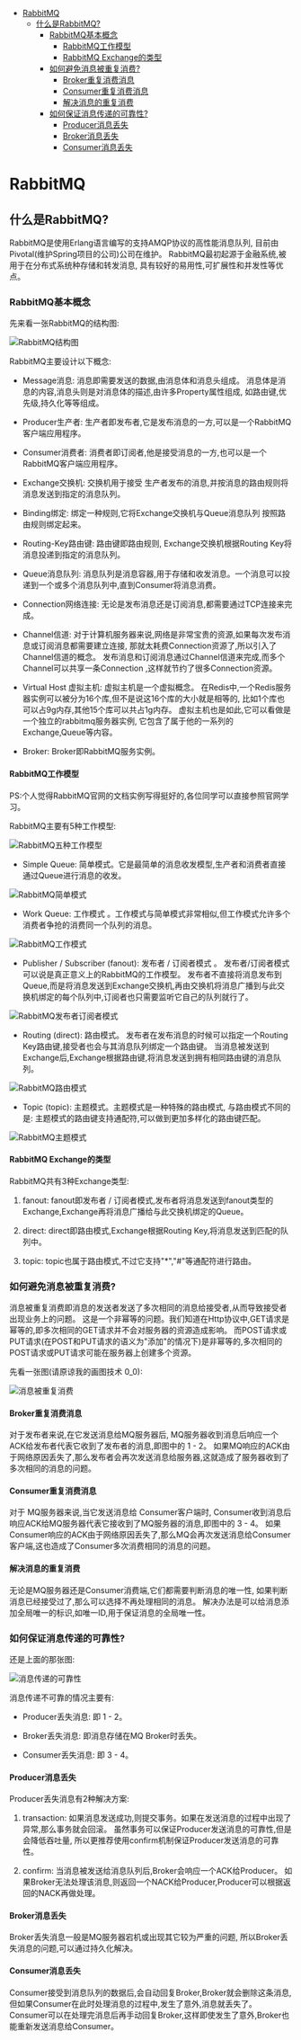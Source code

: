 <!-- TOC -->

 * [RabbitMQ](#rabbitmq)
    * [什么是RabbitMQ?](#什么是rabbitmq)
       * [RabbitMQ基本概念](#rabbitmq基本概念)
          * [RabbitMQ工作模型](#rabbitmq工作模型)
          * [RabbitMQ Exchange的类型](#rabbitmq-exchange的类型)
       * [如何避免消息被重复消费?](#如何避免消息被重复消费)
          * [Broker重复消费消息](#broker重复消费消息)
          * [Consumer重复消费消息](#consumer重复消费消息)
          * [解决消息的重复消费](#解决消息的重复消费)
       * [如何保证消息传递的可靠性?](#如何保证消息传递的可靠性)
          * [Producer消息丢失](#producer消息丢失)
          * [Broker消息丢失](#broker消息丢失)
          * [Consumer消息丢失](#consumer消息丢失)

<!-- /TOC -->

# RabbitMQ

## 什么是RabbitMQ?
RabbitMQ是使用Erlang语言编写的支持AMQP协议的高性能消息队列,
目前由Pivotal(维护Spring项目的公司)公司在维护。
RabbitMQ最初起源于金融系统,被用于在分布式系统种存储和转发消息,
具有较好的易用性,可扩展性和并发性等优点。


### RabbitMQ基本概念
先来看一张RabbitMQ的结构图: 

![RabbitMQ结构图](../../img/mq/rabbitmq/RabbitMQ内部结构.png)

RabbitMQ主要设计以下概念:

- Message消息: 消息即需要发送的数据,由消息体和消息头组成。
消息体是消息的内容,消息头则是对消息体的描述,由许多Property属性组成,
如路由键,优先级,持久化等等组成。

- Producer生产者: 生产者即发布者,它是发布消息的一方,可以是一个RabbitMQ客户端应用程序。

- Consumer消费者: 消费者即订阅者,他是接受消息的一方,也可以是一个RabbitMQ客户端应用程序。

- Exchange交换机: 交换机用于接受 生产者发布的消息,并按消息的路由规则将消息发送到指定的消息队列。

- Binding绑定: 绑定一种规则,它将Exchange交换机与Queue消息队列 按照路由规则绑定起来。

- Routing-Key路由键: 路由键即路由规则, Exchange交换机根据Routing Key将消息投递到指定的消息队列。

- Queue消息队列: 消息队列是消息容器,用于存储和收发消息。一个消息可以投递到一个或多个消息队列中,直到Consumer将消息消费。

- Connection网络连接: 无论是发布消息还是订阅消息,都需要通过TCP连接来完成。 

- Channel信道: 对于计算机服务器来说,网络是非常宝贵的资源,如果每次发布消息或订阅消息都需要建立连接,
那就太耗费Connection资源了,所以引入了Channel信道的概念。
发布消息和订阅消息通过Channel信道来完成,而多个Channel可以共享一条Connection
,这样就节约了很多Connection资源。

- Virtual Host 虚拟主机: 虚拟主机是一个虚拟概念。 
在Redis中,一个Redis服务器实例可以被分为16个库,但不是说这16个库的大小就是相等的,
比如1个库也可以占9g内存,其他15个库可以共占1g内存。
虚拟主机也是如此,它可以看做是一个独立的rabbitmq服务器实例,
它包含了属于他的一系列的Exchange,Queue等内容。

- Broker: Broker即RabbitMQ服务实例。


#### RabbitMQ工作模型

PS:个人觉得RabbitMQ官网的文档实例写得挺好的,各位同学可以直接参照官网学习。

RabbitMQ主要有5种工作模型:

![RabbitMQ五种工作模型](../../img/mq/rabbitmq/RabbitMQ五种工作模型.png)

- Simple Queue: 简单模式。它是最简单的消息收发模型,生产者和消费者直接通过Queue进行消息的收发。

![RabbitMQ简单模式](../../img/mq/rabbitmq/RabbitMQ简单模式.png)

- Work Queue: 工作模式 。工作模式与简单模式非常相似,但工作模式允许多个消费者争抢的消费同一个队列的消息。

![RabbitMQ工作模式](../../img/mq/rabbitmq/RabbitMQ工作模式.png)


- Publisher / Subscriber (fanout): 发布者 / 订阅者模式 。
发布者/订阅者模式可以说是真正意义上的RabbitMQ的工作模型。 
发布者不直接将消息发布到Queue,而是将消息发送到Exchange交换机,再由交换机将消息广播到与此交换机绑定的每个队列中,订阅者也只需要监听它自己的队列就行了。

![RabbitMQ发布者订阅者模式](../../img/mq/rabbitmq/RabbitMQ发布者订阅者模式.png)

- Routing (direct): 路由模式。 发布者在发布消息的时候可以指定一个Routing Key路由键,接受者也会与其消息队列绑定一个路由键。
当消息被发送到Exchange后,Exchange根据路由键,将消息发送到拥有相同路由键的消息队列。

![RabbitMQ路由模式](../../img/mq/rabbitmq/RabbitMQ路由模式.png)

- Topic (topic): 主题模式。主题模式是一种特殊的路由模式,
与路由模式不同的是: 主题模式的路由键支持通配符,可以做到更加多样化的路由键匹配。

![RabbitMQ主题模式](../../img/mq/rabbitmq/RabbitMQ主题模式.png)

#### RabbitMQ Exchange的类型
RabbitMQ共有3种Exchange类型:

1. fanout: fanout即发布者 / 订阅者模式,发布者将消息发送到fanout类型的Exchange,Exchange再将消息广播给与此交换机绑定的Queue。

2. direct: direct即路由模式,Exchange根据Routing Key,将消息发送到匹配的队列中。

3. topic: topic也属于路由模式,不过它支持"*","#"等通配符进行路由。


### 如何避免消息被重复消费?

消息被重复消费即消息的发送者发送了多次相同的消息给接受者,从而导致接受者出现业务上的问题。
这是一个非幂等的问题。我们知道在Http协议中,GET请求是幂等的,即多次相同的GET请求并不会对服务器的资源造成影响。
而POST请求或PUT请求(在POST和PUT请求的语义为"添加"的情况下)是非幂等的,多次相同的POST请求或PUT请求可能在服务器上创建多个资源。

先看一张图(请原谅我的画图技术 0_0):

![消息被重复消费](../../img/mq/rabbitmq/消息重复消费.png)

#### Broker重复消费消息

对于发布者来说,在它发送消息给MQ服务器后,
MQ服务器收到消息后响应一个ACK给发布者代表它收到了发布者的消息,即图中的 1 - 2。
如果MQ响应的ACK由于网络原因丢失了,那么发布者会再次发送消息给服务器,这就造成了服务器收到了多次相同的消息的问题。 


#### Consumer重复消费消息
对于 MQ服务器来说,当它发送消息给 Consumer客户端时,
Consumer收到消息后响应ACK给MQ服务器代表它接收到了MQ服务器的消息,即图中的 3 - 4。
如果Consumer响应的ACK由于网络原因丢失了,那么MQ会再次发送消息给Consumer客户端,这也造成了Consumer多次消费相同的消息的问题。


#### 解决消息的重复消费
无论是MQ服务器还是Consumer消费端,它们都需要判断消息的唯一性,
如果判断消息已经接受过了,那么可以选择不再处理相同的消息。
解决办法是可以给消息添加全局唯一的标识,如唯一ID,用于保证消息的全局唯一性。


### 如何保证消息传递的可靠性?

还是上面的那张图:

![消息传递的可靠性](../../img/mq/rabbitmq/消息重复消费.png)

消息传递不可靠的情况主要有: 

- Producer丢失消息: 即 1 - 2。

- Broker丢失消息: 即消息存储在MQ Broker时丢失。

- Consumer丢失消息: 即 3 - 4。


#### Producer消息丢失
Producer丢失消息有2种解决方案: 

1. transaction: 如果消息发送成功,则提交事务。如果在发送消息的过程中出现了异常,那么事务就会回滚。
虽然事务可以保证Producer发送消息的可靠性,但是会降低吞吐量,
所以更推荐使用confirm机制保证Producer发送消息的可靠性。

2. confirm: 当消息被发送给消息队列后,Broker会响应一个ACK给Producer。
如果Broker无法处理该消息,则返回一个NACK给Producer,Producer可以根据返回的NACK再做处理。


#### Broker消息丢失
Broker丢失消息一般是MQ服务器宕机或出现其它较为严重的问题,
所以Broker丢失消息的问题,可以通过持久化解决。


#### Consumer消息丢失
Consumer接受到消息队列的数据后,会自动回复Broker,Broker就会删除这条消息,
但如果Consumer在此时处理消息的过程中,发生了意外,消息就丢失了。
Consumer可以在处理完消息后再手动回复Broker,这样即使发生了意外,Broker也能重新发送消息给Consumer。